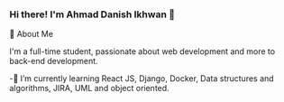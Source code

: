 ### Hi there! I'm Ahmad Danish Ikhwan 👋

🚀 About Me

I'm a full-time student, passionate about web development and more to back-end development.

  -🌱 I’m currently learning React JS, Django, Docker, Data structures and algorithms, JIRA, UML and object oriented.
  
<!--
**dnshikhwan/dnshikhwan** is a ✨ _special_ ✨ repository because its `README.md` (this file) appears on your GitHub profile.

Here are some ideas to get you started:

- 🔭 I’m currently working on ...
- 🌱 I’m currently learning ...
- 👯 I’m looking to collaborate on ...
- 🤔 I’m looking for help with ...
- 💬 Ask me about ...
- 📫 How to reach me: ...
- 😄 Pronouns: ...
- ⚡ Fun fact: ...
-->
